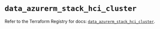 # `data_azurerm_stack_hci_cluster`

Refer to the Terraform Registry for docs: [`data_azurerm_stack_hci_cluster`](https://registry.terraform.io/providers/hashicorp/azurerm/3.92.0/docs/data-sources/stack_hci_cluster).
